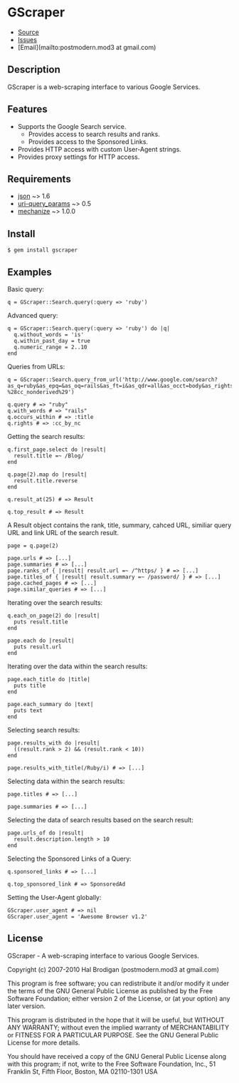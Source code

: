 # GScraper

* [Source](http://github.com/postmodern/gscraper/)
* [Issues](http://github.com/postmodern/gscraper/issues)
* [Email](mailto:postmodern.mod3 at gmail.com)

## Description
  
GScraper is a web-scraping interface to various Google Services.

## Features
  
* Supports the Google Search service.
  * Provides access to search results and ranks.
  * Provides access to the Sponsored Links.
* Provides HTTP access with custom User-Agent strings.
* Provides proxy settings for HTTP access.

## Requirements

* [json](http://flori.github.com/json/)
  ~> 1.6
* [uri-query_params](http://github.com/postmodern/uri-query_params#readme)
  ~> 0.5
* [mechanize](http://mechanize.rubyforge.org/mechanize/)
  ~> 1.0.0

## Install

    $ gem install gscraper

## Examples

Basic query:

    q = GScraper::Search.query(:query => 'ruby')

Advanced query:

    q = GScraper::Search.query(:query => 'ruby') do |q|
      q.without_words = 'is'
      q.within_past_day = true
      q.numeric_range = 2..10
    end

Queries from URLs:

    q = GScraper::Search.query_from_url('http://www.google.com/search?as_q=ruby&as_epq=&as_oq=rails&as_ft=i&as_qdr=all&as_occt=body&as_rights=%28cc_publicdomain%7Ccc_attribute%7Ccc_sharealike%7Ccc_noncommercial%29.-%28cc_nonderived%29')

    q.query # => "ruby"
    q.with_words # => "rails"
    q.occurs_within # => :title
    q.rights # => :cc_by_nc

Getting the search results:

    q.first_page.select do |result|
      result.title =~ /Blog/
    end

    q.page(2).map do |result|
      result.title.reverse
    end

    q.result_at(25) # => Result

    q.top_result # => Result

A Result object contains the rank, title, summary, cahced URL, similiar
query URL and link URL of the search result.

    page = q.page(2)

    page.urls # => [...]
    page.summaries # => [...]
    page.ranks_of { |result| result.url =~ /^https/ } # => [...]
    page.titles_of { |result| result.summary =~ /password/ } # => [...]
    page.cached_pages # => [...]
    page.similar_queries # => [...]

Iterating over the search results:

    q.each_on_page(2) do |result|
      puts result.title
    end

    page.each do |result|
      puts result.url
    end

Iterating over the data within the search results:

    page.each_title do |title|
      puts title
    end

    page.each_summary do |text|
      puts text
    end

Selecting search results:

    page.results_with do |result|
      ((result.rank > 2) && (result.rank < 10))
    end

    page.results_with_title(/Ruby/i) # => [...]

Selecting data within the search results:

    page.titles # => [...]

    page.summaries # => [...]

Selecting the data of search results based on the search result:

    page.urls_of do |result|
      result.description.length > 10
    end

Selecting the Sponsored Links of a Query:

    q.sponsored_links # => [...]

    q.top_sponsored_link # => SponsoredAd

Setting the User-Agent globally:

    GScraper.user_agent # => nil
    GScraper.user_agent = 'Awesome Browser v1.2'

## License

GScraper - A web-scraping interface to various Google Services.

Copyright (c) 2007-2010 Hal Brodigan (postmodern.mod3 at gmail.com)

This program is free software; you can redistribute it and/or modify
it under the terms of the GNU General Public License as published by
the Free Software Foundation; either version 2 of the License, or
(at your option) any later version.

This program is distributed in the hope that it will be useful,
but WITHOUT ANY WARRANTY; without even the implied warranty of
MERCHANTABILITY or FITNESS FOR A PARTICULAR PURPOSE.  See the
GNU General Public License for more details.

You should have received a copy of the GNU General Public License
along with this program; if not, write to the Free Software
Foundation, Inc., 51 Franklin St, Fifth Floor, Boston, MA  02110-1301  USA

